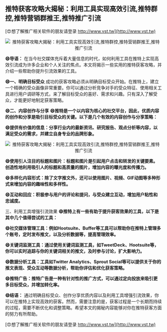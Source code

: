 ## **推特获客攻略大揭秘：利用工具实现高效引流,推特群控,推特营销群推王,推特推广引流**

[😍想了解推广相关软件的朋友请登录 http://www.vst.tw](http://www.vst.tw)

 <center><img src="https://vst.tw/MP4/tuiguang/png/6.png" alt="推特获客攻略大揭秘：利用工具实现高效引流,推特群控,推特营销群推王,推特推广引流"></center>

**😄导语：**
在当今社交媒体充斥着大量信息的时代，如何利用工具在推特上实现高效引流成为许多企业和个人关注的焦点。本文将揭示一些实用的推特获客攻略，并介绍一些帮助你提升引流效果的工具。

**😄一、明确目标受众**
成功的获客攻略必须从明确目标受众开始。在推特上，建立一个精确的受众画像非常重要。你可以通过分析竞争对手的受众特征、使用相关工具进行用户调研等方式，来了解目标受众的喜好、需求和兴趣。只有深入了解受众，才能更好地制定获客策略。

**😄二、内容创作与分享**
**😄推特是一个以内容为核心的社交平台，因此，优质内容的创作和分享是吸引目标受众的关键。以下是几个有效的内容创作与分享策略：**

**😄提供有价值的信息：分享行业内的最新资讯、研究报告、观点分析等内容，以满足受众的需求，并建立自身专业的品牌形象。**

 <center><img src="https://vst.tw/MP4/tuiguang/png/6.png" alt="推特获客攻略大揭秘：利用工具实现高效引流,推特群控,推特营销群推王,推特推广引流"></center>

**😄使用引人注目的标题和图片：标题和图片是引起用户点击和转发的关键要素。创造性地利用吸引人的标题和高质量的图片，增加内容的曝光度和传播力。**

**😄多样化内容形式：除了文字推文外，还可以使用图片、视频、GIF动图等多种形式来增加内容的趣味性和多样性。**

**😄互动和回应：积极参与用户的评论和提问，与受众建立互动，增加用户粘性和忠诚度。**

三、利用工具增强引流效果
**😄推特上有一些有助于提升获客效果的工具，以下是其中几个值得尝试的工具：**

**😄社交媒体管理工具：例如Hootsuite、Buffer等工具可以帮助你在推特上管理多个账号，定时发布推文，以及分析数据等，提高管理效率。**

**😄关键词监测工具：通过使用关键词监测工具，如TweetDeck、Hootsuite等，你可以实时追踪与你的关键词相关的推文，及时参与讨论，扩大影响力。**

**😄数据分析工具：工具如Twitter Analytics、Sprout Social等可以提供关于你的推文表现、受众互动等数据分析，帮助你评估和优化获客策略。**

**😄推特广告：推特广告是一种有针对性的推广方式，可以通过定向投放来吸引更多目标受众，并增加转化率。**

**😄结语：**
通过明确目标受众、创作分享优质内容以及利用工具增强引流效果，你可以在推特上实现高效的获客。然而，需要注意的是，获客过程是一个长期而持续的过程，需要不断优化和调整策略。希望本文的揭秘内容能够对你在推特获客方面的努力有所帮助。

[😍想了解推广相关软件的朋友请登录 http://www.vst.tw](http://www.vst.tw)



